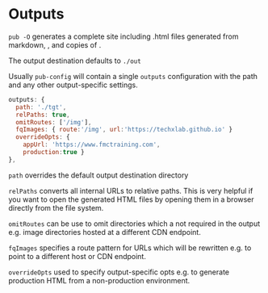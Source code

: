 # Outputs

`pub -O` generates a complete site including .html files generated from markdown, [](browser-scripts), and copies of [](static-files).

The output destination defaults to `./out`

Usually `pub-config` will contain a single `outputs` configuration with the path and any other output-specific settings.

```js
outputs: {
  path: './tgt',
  relPaths: true,
  omitRoutes: ['/img'],
  fqImages: { route:'/img', url:'https://techxlab.github.io' }
  overrideOpts: {
    appUrl: 'https://www.fmctraining.com',
    production:true }
},
```

`path` overrides the default output destination directory

`relPaths` converts all internal URLs to relative paths. This is very helpful if you want to open the generated HTML files by opening them in a browser directly from the file system.

`omitRoutes` can be use to omit directories which a not required in the output e.g. image directories hosted at a different CDN endpoint.

`fqImages` specifies a route pattern for URLs which will be rewritten e.g. to point to a different host or CDN endpoint.

`overrideOpts` used to specify output-specific opts e.g. to generate production HTML from a non-production environment.